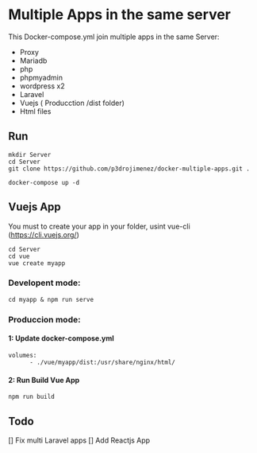 # Multiple Apps in the same server

This Docker-compose.yml join multiple apps in the same Server:

* Proxy
* Mariadb
* php
* phpmyadmin
* wordpress x2
* Laravel
* Vuejs ( Producction /dist folder)
* Html files

## Run

``` 
mkdir Server
cd Server
git clone https://github.com/p3drojimenez/docker-multiple-apps.git .

docker-compose up -d

 ```


 ## Vuejs App

 You must to create your app in your folder, usint vue-cli (https://cli.vuejs.org/)

 ```
 cd Server
 cd vue
 vue create myapp
 
```

### Developent mode:

`` cd myapp & npm run serve ``

### Produccion mode:

#### 1: Update docker-compose.yml

```
volumes:
      - ./vue/myapp/dist:/usr/share/nginx/html/
```
#### 2: Run Build Vue App


``` npm run build ```

## Todo

 [] Fix multi Laravel apps
 [] Add Reactjs App
